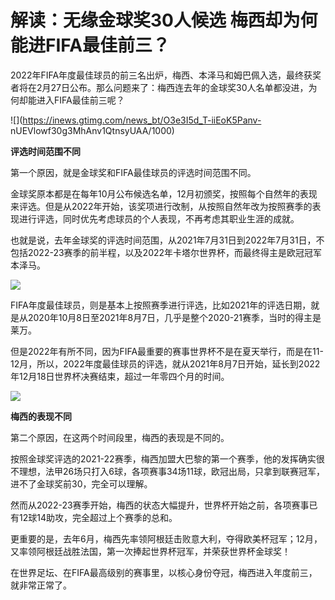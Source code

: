 # 解读：无缘金球奖30人候选 梅西却为何能进FIFA最佳前三？

2022年FIFA年度最佳球员的前三名出炉，梅西、本泽马和姆巴佩入选，最终获奖者将在2月27日公布。那么问题来了：梅西连去年的金球奖30人名单都没进，为何却能进入FIFA最佳前三呢？

![](https://inews.gtimg.com/news_bt/O3e3I5d_T-iiEoK5Panv-
nUEVlowf30g3MhAnv1QtnsyUAA/1000)

**评选时间范围不同**

第一个原因，就是金球奖和FIFA最佳球员的评选时间范围不同。

金球奖原本都是在每年10月公布候选名单，12月初颁奖，按照每个自然年的表现来评选。但是从2022年开始，该奖项进行改制，从按照自然年改为按照赛季的表现进行评选，同时优先考虑球员的个人表现，不再考虑其职业生涯的成就。

也就是说，去年金球奖的评选时间范围，从2021年7月31日到2022年7月31日，不包括2022-23赛季的前半程，以及2022年卡塔尔世界杯，而最终得主是欧冠冠军本泽马。

![](https://inews.gtimg.com/news_bt/O_xABo6SezJSA5nmY4tI69X-hSwq8DwAQxB8_c5gpyx1UAA/1000)

FIFA年度最佳球员，则是基本上按照赛季进行评选，比如2021年的评选日期，就是从2020年10月8日至2021年8月7日，几乎是整个2020-21赛季，当时的得主是莱万。

但是2022年有所不同，因为FIFA最重要的赛事世界杯不是在夏天举行，而是在11-12月，所以，2022年度最佳球员的评选，就从2021年8月7日开始，延长到2022年12月18日世界杯决赛结束，超过一年零四个月的时间。

![](https://inews.gtimg.com/news_bt/OwSp6qO2s6b2cHG_NppjrQO1tdaC9gpVWxF9ugNqZksawAA/1000)

**梅西的表现不同**

第二个原因，在这两个时间段里，梅西的表现是不同的。

按照金球奖评选的2021-22赛季，梅西加盟大巴黎的第一个赛季，他的发挥确实很不理想，法甲26场只打入6球，各项赛事34场11球，欧冠出局，只拿到联赛冠军，进不了金球奖前30，完全可以理解。

然而从2022-23赛季开始，梅西的状态大幅提升，世界杯开始之前，各项赛事已有12球14助攻，完全超过上个赛季的总和。

更重要的是，去年6月，梅西先率领阿根廷击败意大利，夺得欧美杯冠军；12月，又率领阿根廷战胜法国，第一次捧起世界杯冠军，并荣获世界杯金球奖！

在世界足坛、在FIFA最高级别的赛事里，以核心身份夺冠，梅西进入年度前三，就非常正常了。

